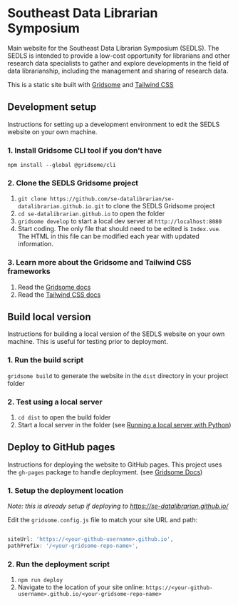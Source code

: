 # Southeast Data Librarian Symposium

Main website for the Southeast Data Librarian Symposium (SEDLS). The SEDLS is intended to provide a low-cost opportunity for librarians and other research data specialists to gather and explore developments in the field of data librarianship, including the management and sharing of research data.

This is a static site built with [Gridsome](https://gridsome.org/) and [Tailwind CSS](https://tailwindcss.com/)

## Development setup

Instructions for setting up a development environment to edit the SEDLS website on your own machine.

### 1. Install Gridsome CLI tool if you don't have

`npm install --global @gridsome/cli`

### 2. Clone the SEDLS Gridsome project

1. `git clone https://github.com/se-datalibrarian/se-datalibrarian.github.io.git` to clone the SEDLS Gridsome project
2. `cd se-datalibrarian.github.io` to open the folder
3. `gridsome develop` to start a local dev server at `http://localhost:8080`
4. Start coding. The only file that should need to be edited is `Index.vue`. The HTML in this file can be modified each year with updated information.

### 3. Learn more about the Gridsome and Tailwind CSS frameworks

1. Read the [Gridsome docs](https://gridsome.org/docs/)
2. Read the [Tailwind CSS docs](https://tailwindcss.com/docs/utility-first)

## Build local version

Instructions for building a local version of the SEDLS website on your own machine. This is useful for testing prior to deployment.

### 1. Run the build script

`gridsome build` to generate the website in the `dist` directory in your project folder

### 2. Test using a local server

1. `cd dist` to open the build folder
2. Start a local server in the folder (see [Running a local server with Python](https://developer.mozilla.org/en-US/docs/Learn/Common_questions/set_up_a_local_testing_server))

## Deploy to GitHub pages

Instructions for deploying the website to GitHub pages. This project uses the `gh-pages` package to handle deployment. (see [Gridsome Docs](https://gridsome.org/docs/deploy-to-github/))

### 1. Setup the deployment location

*Note: this is already setup if deploying to <https://se-datalibrarian.github.io/>*

Edit the `gridsome.config.js` file to match your site URL and path:

  ```js

  siteUrl: 'https://<your-github-username>.github.io',
  pathPrefix: '/<your-gridsome-repo-name>',

  ```

### 2. Run the deployment script

1. `npm run deploy`
2. Navigate to the location of your site online: `https://<your-github-username>.github.io/<your-gridsome-repo-name>`
